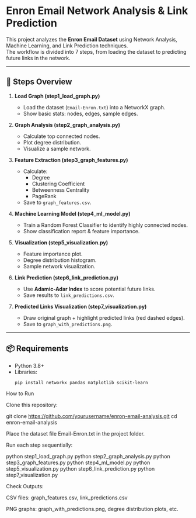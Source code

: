 # Enron Email Network Analysis & Link Prediction

This project analyzes the **Enron Email Dataset** using Network Analysis, Machine Learning, and Link Prediction techniques.  
The workflow is divided into 7 steps, from loading the dataset to predicting future links in the network.

---

## 📂 Steps Overview

1. **Load Graph (step1_load_graph.py)**  
   - Load the dataset (`Email-Enron.txt`) into a NetworkX graph.
   - Show basic stats: nodes, edges, sample edges.

2. **Graph Analysis (step2_graph_analysis.py)**  
   - Calculate top connected nodes.
   - Plot degree distribution.
   - Visualize a sample network.

3. **Feature Extraction (step3_graph_features.py)**  
   - Calculate:
     - Degree
     - Clustering Coefficient
     - Betweenness Centrality
     - PageRank
   - Save to `graph_features.csv`.

4. **Machine Learning Model (step4_ml_model.py)**  
   - Train a Random Forest Classifier to identify highly connected nodes.
   - Show classification report & feature importance.

5. **Visualization (step5_visualization.py)**  
   - Feature importance plot.
   - Degree distribution histogram.
   - Sample network visualization.

6. **Link Prediction (step6_link_prediction.py)**  
   - Use **Adamic-Adar Index** to score potential future links.
   - Save results to `link_predictions.csv`.

7. **Predicted Links Visualization (step7_visualization.py)**  
   - Draw original graph + highlight predicted links (red dashed edges).
   - Save to `graph_with_predictions.png`.

---

## 📦 Requirements

- Python 3.8+
- Libraries:
  ```bash
  pip install networkx pandas matplotlib scikit-learn

How to Run

Clone this repository:

git clone https://github.com/yourusername/enron-email-analysis.git
cd enron-email-analysis


Place the dataset file Email-Enron.txt in the project folder.

Run each step sequentially:

python step1_load_graph.py
python step2_graph_analysis.py
python step3_graph_features.py
python step4_ml_model.py
python step5_visualization.py
python step6_link_prediction.py
python step7_visualization.py


Check Outputs:

CSV files: graph_features.csv, link_predictions.csv

PNG graphs: graph_with_predictions.png, degree distribution plots, etc.
